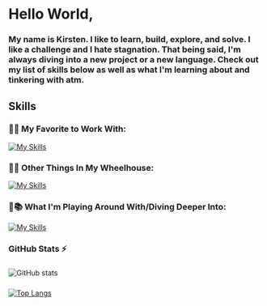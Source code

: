 # Hello World,
### My name is Kirsten. I like to learn, build, explore, and solve. I like a challenge and I hate stagnation. That being said, I'm always diving into a new project or a new language. Check out my list of skills below as well as what I'm learning about and tinkering with atm. 



## Skills
### 🖤🔥 My Favorite to Work With:

[![My Skills](https://skillicons.dev/icons?i=netlify,nextjs,react,ts,vercel,vscode&theme=dark)](https://skillicons.dev)  


### 🖤💪 Other Things In My Wheelhouse:

[![My Skills](https://skillicons.dev/icons?i=aws,css,dynamodb,figma,git,html,js,jquery,materialui,mongodb,mysql,php,sass,wordpress&theme=dark)](https://skillicons.dev)


### 🖤📚 What I'm Playing Around With/Diving Deeper Into:

[![My Skills](https://skillicons.dev/icons?i=jest,nodejs,laravel,tailwind&theme=dark)](https://skillicons.dev)




 ### GitHub Stats ⚡
  
  ###
  ![GitHub stats](https://github-readme-stats.vercel.app/api?username=KirstenDarling&hide=stars,issues,contribs&count_private=true&include_all_commits=true&show_icons-true&theme=dark)

  ###
  [![Top Langs](https://github-readme-stats.vercel.app/api/top-langs/?username=anuraghazra&layout=compact)](https://github.com/kirstendarling/github-readme-stats)

<!--
**KirstenDarling/KirstenDarling** is a ✨ _special_ ✨ repository because its `README.md` (this file) appears on your GitHub profile.

Here are some ideas to get you started:

- 🔭 I’m currently working on ...
- 🌱 I’m currently learning ...
- 👯 I’m looking to collaborate on ...
- 🤔 I’m looking for help with ...
- 💬 Ask me about ...
- 📫 How to reach me: ...
- 😄 Pronouns: ...
- ⚡ Fun fact: ...
-->
